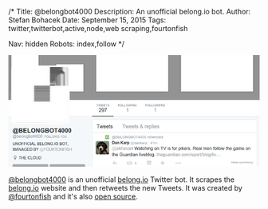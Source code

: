 /*
Title: @belongbot4000
Description: An unofficial belong.io bot.
Author: Stefan Bohacek
Date: September 15, 2015
Tags: twitter,twitterbot,active,node,web scraping,fourtonfish

Nav: hidden
Robots: index,follow
*/

[![](/content/bots/twitterbots/images/belongbot4000.png)](https://twitter.com/belongbot4000)

[@belongbot4000](https://twitter.com/belongbot4000) is an unofficial [belong.io](http://belong.io/) Twitter bot. It scrapes the [belong.io](http://belong.io/) website and then retweets the new Tweets. It was created by [@fourtonfish](https://twitter.com/fourtonfish) and it's also [open source](https://github.com/fourtonfish/belongbot4000).